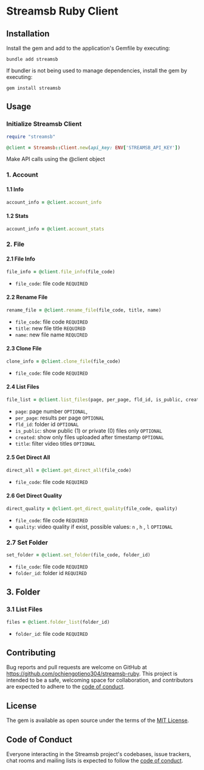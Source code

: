 # Streamsb Ruby Client

## Installation

Install the gem and add to the application's Gemfile by executing:

    bundle add streamsb

If bundler is not being used to manage dependencies, install the gem by executing:

    gem install streamsb

## Usage

### Initialize Streamsb Client

```ruby
require "streamsb"

@client = Streamsb::Client.new(api_key: ENV['STREAMSB_API_KEY'])
```

Make API calls using the @client object

### 1. Account

#### 1.1 Info

```ruby
account_info = @client.account_info
```

#### 1.2 Stats

```ruby
account_info = @client.account_stats
```

### 2. File

#### 2.1 File Info

```ruby
file_info = @client.file_info(file_code)
```

- `file_code`: file code `REQUIRED`

#### 2.2 Rename File

```ruby
rename_file = @client.rename_file(file_code, title, name)
```

- `file_code`: file code `REQUIRED`
- `title`: new file title `REQUIRED`
- `name`: new file name `REQUIRED`

#### 2.3 Clone File

```ruby
clone_info = @client.clone_file(file_code)
```

- `file_code`: file code `REQUIRED`

#### 2.4 List Files

```ruby
file_list = @client.list_files(page, per_page, fld_id, is_public, created, title)

```

- `page`: page number `OPTIONAL`,
- `per_page`: results per page `OPTIONAL`
- `fld_id`: folder id `OPTIONAL`
- `is_public`: show public (1) or private (0) files only `OPTIONAL`
- `created`: show only files uploaded after timestamp `OPTIONAL`
- `title`: filter video titles `OPTIONAL`

#### 2.5 Get Direct All

```ruby
direct_all = @client.get_direct_all(file_code)
```

- `file_code`: file code `REQUIRED`

#### 2.6 Get Direct Quality

```ruby
direct_quality = @client.get_direct_quality(file_code, quality)
```

- `file_code`: file code `REQUIRED`
- `quality`: video quality if exist, possible values: `n` , `h` , `l` `OPTIONAL`

### 2.7 Set Folder

```ruby
set_folder = @client.set_folder(file_code, folder_id)
```

- `file_code`: file code `REQUIRED`
- `folder_id`: folder id `REQUIRED`

## 3. Folder

### 3.1 List Files

```ruby
files = @client.folder_list(folder_id)
```

- `folder_id`: file code `REQUIRED`

## Contributing

Bug reports and pull requests are welcome on GitHub at <https://github.com/ochiengotieno304/streamsb-ruby>. This project is intended to be a safe, welcoming space for collaboration, and contributors are expected to adhere to the [code of conduct](https://github.com/ochiengotieno304/streamsb-ruby/blob/main/CODE_OF_CONDUCT.md).

## License

The gem is available as open source under the terms of the [MIT License](https://opensource.org/licenses/MIT).

## Code of Conduct

Everyone interacting in the Streamsb project's codebases, issue trackers, chat rooms and mailing lists is expected to follow the [code of conduct](https://github.com/ochiengotieno304/streamsb-ruby/blob/main/CODE_OF_CONDUCT.md).
